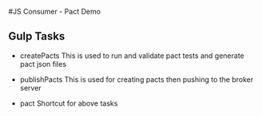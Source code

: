#JS Consumer - Pact Demo

## Gulp Tasks
 - createPacts
 	This is used to run and validate pact tests and generate pact json files

 - publishPacts
 	This is used for creating pacts then pushing to the broker server

 - pact
 	Shortcut for above tasks